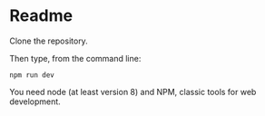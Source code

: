 # Readme

Clone the repository.

Then type, from the command line:

`npm run dev`

You need node (at least version 8) and NPM, classic tools for web development.

